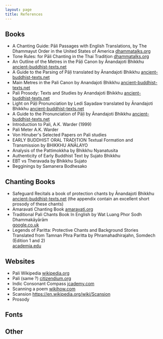 ```yaml
---
layout: page
title: References 
---
```


## Books

- A Chanting Guide: Pāli Passages with English Translations, by The Dhammayut Order in the United States of America [dhammatalks.org](https://www.dhammatalks.org/ebook_index.html)
- Tone Rules: for Pāli Chanting in the Thai Tradition [dhammatalks.org](https://www.dhammatalks.org/Archive/Writings/ChantingToneGuide151003.pdf)
- An Outline of the Metres in the Pāḷi Canon by Ānandajoti Bhikkhu [ancient-buddhist-texts.net](https://www.ancient-buddhist-texts.net/Textual-Studies/Outline/index.htm)
- A Guide to the Parsing of Pāḷi translated by Ānandajoti Bhikkhu [ancient-buddhist-texts.net](https://www.ancient-buddhist-texts.net/Textual-Studies/Grammar/The-Parsing-of-Pali.htm)
- Main Metres in the Pali Canon by Anandajoti Bhikkhu [ancient-buddhist-texts.net](https://www.ancient-buddhist-texts.net/Textual-Studies/Grammar/Main-Metres.pdf)
- Pali Prosody: Texts and Studies by Anandajoti Bhikkhu [ancient-buddhist-texts.net](https://www.ancient-buddhist-texts.net/Textual-Studies/Pali-Prosody/Pali-Prosody.pdf)
- Light on Pāḷi Pronunciation by Ledi Sayadaw translated by Ānandajoti Bhikkhu [ancient-buddhist-texts.net](https://www.ancient-buddhist-texts.net/Textual-Studies/Grammar/Light-on-Pali-Pronunciation.htm)
- A Guide to the Pronunciation of Pāḷi by Ānandajoti Bhikkhu [ancient-buddhist-texts.net](https://www.ancient-buddhist-texts.net/Textual-Studies/Grammar/The-Pronunciation-of-Pali.htm)
- Introduction to Pali, A.K. Warder (1999)
- Pali Meter A.K. Warder
- Von Hinuber's Selected Papers on Pali studies
- EARLY BUDDHIST ORAL TRADITION Textual Formation and Transmission by BHIKKHU ANĀLAYO 
- Analysis of the Pattimokkha by Bhikkhu Nyanatusita
- Authenticity of Early Buddhist Text by Sujato Bhikkhu
- EBT vs Theravada by Bhikkhu Sujato
- Begginings by Samanera Bodhesako 

## Chanting Books

- Safeguard Recitals a book of protection chants by Ānandajoti Bhikkhu [ancient-buddhist-texts.net](https://www.ancient-buddhist-texts.net/Texts-and-Translations/Safeguard/Safeguard-Recitals.pdf) (the appendix contain an excellent short prosody of these chants)
- Amaravati Chanting Book [amaravati.org](https://www.amaravati.org/dhamma-books/chanting-book/)
- Traditional Pali Chants Book In English by Wat Luang Phor Sodh Dhammakāyārām  
[google.co.uk](https://books.google.co.uk/books?id=paq-DwAAQBAJ&lpg=PA93&ots=LvUw3tmpk1&dq=the%20legend%20paritta&hl=fr&pg=PR3#v=onepage&q=the%20legend%20paritta&f=false)
- Legends of Paritta: Protective Chants and Background Stories Translated from Tamnan Phra Paritta by Phramahadhirajahn, Somdech (Edition 1 and 2)  
[academia.edu](https://www.academia.edu/6532057/Phramahadhirajahns_Legends_of_Paritta_Protective_Chants_and_Background_Stories_Tamnan_Phra_Paritta_Phravitesdhammakavi_2011)

## Websites

- Pali Wikipedia [wikipedia.org](https://en.wikipedia.org/wiki/Pali)
- Pali (same ?) [citizendium.org](https://citizendium.org/wiki/Pali)
- Indic Consonant Compass [jcademy.com](http://media.jcademy.com/12-lang-indic-compass-large-3.1/story.html)
- Scanning a poem [wikihow.com](https://www.wikihow.com/Scan-a-Poem)
- Scansion https://en.wikipedia.org/wiki/Scansion
- Prosody

## Fonts

## Other





